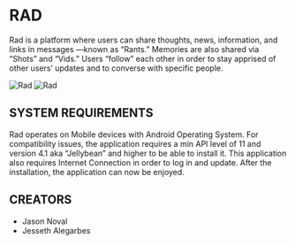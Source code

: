 RAD
======
Rad is a platform where users can share thoughts, news, information, and links in messages —known as “Rants.” Memories are also shared via “Shots” and “Vids.” Users “follow” each other in order to stay apprised of other users’ updates and to converse with specific people. 

![Rad](http://i.imgur.com/Z7N6qVY.jpg?1) 
![Rad](http://i.imgur.com/z6DmwY9.jpg?1)


## SYSTEM REQUIREMENTS  

 Rad operates on Mobile devices with Android Operating System. For compatibility issues, the application requires a min API level of 11 and version 4.1 aka “Jellybean” and higher to be able to install it. This application also requires Internet Connection in order to log in and update. After the installation, the application can now be enjoyed.
 

## CREATORS
 * Jason Noval
 * Jesseth Alegarbes
